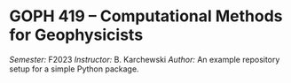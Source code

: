 # GOPH 419 – Computational Methods for Geophysicists
*Semester:* F2023
*Instructor:* B. Karchewski
*Author:* <Carmen Ma>
An example repository setup for a simple Python package.